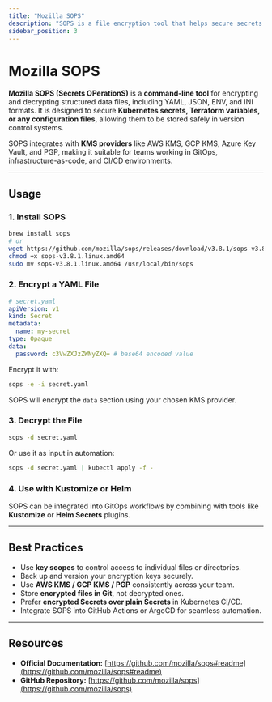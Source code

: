 ```yaml
---
title: "Mozilla SOPS"
description: "SOPS is a file encryption tool that helps secure secrets in GitOps and Kubernetes workflows by encrypting entire files or specific values."
sidebar_position: 3
---
```


# Mozilla SOPS

**Mozilla SOPS (Secrets OPerationS)** is a **command-line tool** for encrypting and decrypting structured data files, including YAML, JSON, ENV, and INI formats. It is designed to secure **Kubernetes secrets, Terraform variables, or any configuration files**, allowing them to be stored safely in version control systems.

SOPS integrates with **KMS providers** like AWS KMS, GCP KMS, Azure Key Vault, and PGP, making it suitable for teams working in GitOps, infrastructure-as-code, and CI/CD environments.

---

## Usage

### 1. Install SOPS

```bash
brew install sops
# or
wget https://github.com/mozilla/sops/releases/download/v3.8.1/sops-v3.8.1.linux.amd64
chmod +x sops-v3.8.1.linux.amd64
sudo mv sops-v3.8.1.linux.amd64 /usr/local/bin/sops
```

### 2. Encrypt a YAML File

```yaml
# secret.yaml
apiVersion: v1
kind: Secret
metadata:
  name: my-secret
type: Opaque
data:
  password: c3VwZXJzZWNyZXQ= # base64 encoded value
```

Encrypt it with:

```bash
sops -e -i secret.yaml
```

SOPS will encrypt the `data` section using your chosen KMS provider.

### 3. Decrypt the File

```bash
sops -d secret.yaml
```

Or use it as input in automation:

```bash
sops -d secret.yaml | kubectl apply -f -
```

### 4. Use with Kustomize or Helm

SOPS can be integrated into GitOps workflows by combining with tools like **Kustomize** or **Helm Secrets** plugins.

---

## Best Practices

- Use **key scopes** to control access to individual files or directories.
- Back up and version your encryption keys securely.
- Use **AWS KMS / GCP KMS / PGP** consistently across your team.
- Store **encrypted files in Git**, not decrypted ones.
- Prefer **encrypted Secrets over plain Secrets** in Kubernetes CI/CD.
- Integrate SOPS into GitHub Actions or ArgoCD for seamless automation.

---

## Resources

- **Official Documentation:** [https://github.com/mozilla/sops#readme](https://github.com/mozilla/sops#readme)
- **GitHub Repository:** [https://github.com/mozilla/sops](https://github.com/mozilla/sops)
